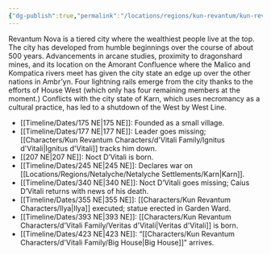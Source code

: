 ```yaml
---
{"dg-publish":true,"permalink":"/locations/regions/kun-revantum/kun-revantum-settlements/revantum-nova/revantum-nova/"}
---
```


Revantum Nova is a tiered city where the wealthiest people live at the top. The city has developed from humble beginnings over the course of about 500 years. Advancements in arcane studies, proximity to dragonshard mines, and its location on the Amorant Confluence where the Malico and Kompatica rivers meet has given the city state an edge up over the other nations in Ambr’yn. Four lightning rails emerge from the city thanks to the efforts of House West (which only has four remaining members at the moment.) Conflicts with the city state of Karn, which uses necromancy as a cultural practice, has led to a shutdown of the West by West Line.

 - [[Timeline/Dates/175 NE\|175 NE]]: Founded as a small village.
 - [[Timeline/Dates/177 NE\|177 NE]]: Leader goes missing; [[Characters/Kun Revantum Characters/d'Vitali Family/Ignitus d'Vitali\|Ignitus d'Vitali]] tracks him down.
 - [[207 NE\|207 NE]]: Noct D’Vitali is born. 
 - [[Timeline/Dates/245 NE\|245 NE]]: Declares war on [[Locations/Regions/Netalyche/Netalyche Settlements/Karn\|Karn]].
 - [[Timeline/Dates/340 NE\|340 NE]]: Noct D’Vitali goes missing; Caius D’Vitali returns with news of his death.
 - [[Timeline/Dates/355 NE\|355 NE]]: [[Characters/Kun Revantum Characters/Ilya\|Ilya]] executed; statue erected in Garden Ward.
 - [[Timeline/Dates/393 NE\|393 NE]]: [[Characters/Kun Revantum Characters/d'Vitali Family/Veritas d'Vitali\|Veritas d'Vitali]] is born. 
 - [[Timeline/Dates/423 NE\|423 NE]]: “[[Characters/Kun Revantum Characters/d'Vitali Family/Big House\|Big House]]" arrives.